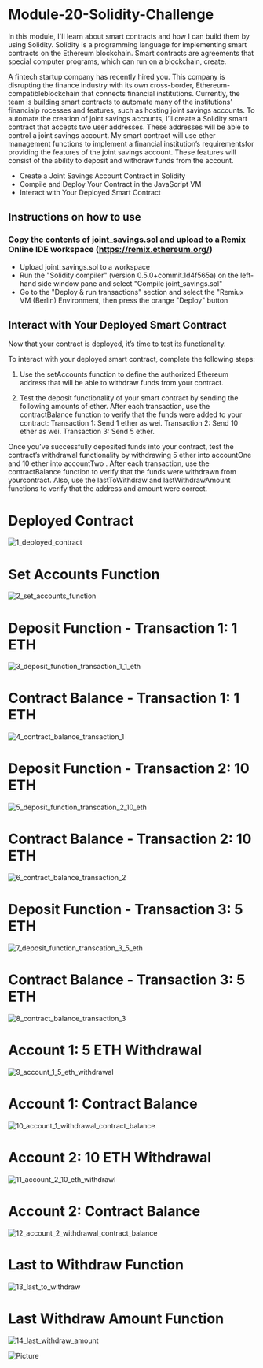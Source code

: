 # Module-20-Solidity-Challenge

In this module, I'll learn about smart contracts and how I can build them by using Solidity. Solidity is a programming language for implementing smart contracts on the Ethereum blockchain. Smart contracts are agreements that special computer programs, which can run on a blockchain, create.

A fintech startup company has recently hired you. This company is disrupting the finance industry with its own cross-border, Ethereum-compatibleblockchain that connects financial institutions. Currently, the team is building smart contracts to automate many of the institutions’ financialp rocesses and features, such as hosting joint savings accounts.
To automate the creation of joint savings accounts, I’ll create a Solidity smart contract that accepts two user addresses. These addresses will be able to control a joint savings account. My smart contract will use ether management functions to implement a financial institution’s requirementsfor providing the features of the joint savings account. These features will consist of the ability to deposit and withdraw funds from the account.

* Create a Joint Savings Account Contract in Solidity
* Compile and Deploy Your Contract in the JavaScript VM
* Interact with Your Deployed Smart Contract

## Instructions on how to use 

### Copy the contents of joint_savings.sol and upload to a Remix Online IDE workspace (https://remix.ethereum.org/)
* Upload joint_savings.sol to a workspace 
* Run the "Solidity compiler" (version 0.5.0+commit.1d4f565a) on the left-hand side window pane and select "Compile joint_savings.sol"
* Go to the "Deploy & run transactions"  section and select the "Remiux VM (Berlin) Environment, then press the orange "Deploy" button

## Interact with Your Deployed Smart Contract

Now that your contract is deployed, it’s time to test its functionality. 

To interact with your deployed smart contract, complete the following steps:
1. Use the setAccounts function to define the authorized Ethereum address that will be able to withdraw funds from your contract.

2. Test the deposit functionality of your smart contract by sending the following amounts of ether. After each transaction, use the contractBalance
function to verify that the funds were added to your contract:
Transaction 1: Send 1 ether as wei.
Transaction 2: Send 10 ether as wei.
Transaction 3: Send 5 ether.

Once you’ve successfully deposited funds into your contract, test the contract’s withdrawal functionality by withdrawing 5 ether into
accountOne and 10 ether into accountTwo
. After each transaction, use the contractBalance function to verify that the funds were withdrawn from yourcontract. Also, use the lastToWithdraw and lastWithdrawAmount functions to verify that the address and amount were correct.

# Deployed Contract
![1_deployed_contract](https://github.com/Chrisdeleon91/Module-20-Solidity-Challenge/assets/22796940/8cc49f05-348c-41c9-bf77-2da26c066c25)
# Set Accounts Function
![2_set_accounts_function](https://github.com/Chrisdeleon91/Module-20-Solidity-Challenge/assets/22796940/808c8cd3-62ab-4d6c-98a4-da234a81ff81)
# Deposit Function - Transaction 1: 1 ETH
![3_deposit_function_transaction_1_1_eth](https://github.com/Chrisdeleon91/Module-20-Solidity-Challenge/assets/22796940/d26efa0f-9ed1-4497-9cda-a4dbbcfdaab4)
# Contract Balance - Transaction 1: 1 ETH
![4_contract_balance_transaction_1](https://github.com/Chrisdeleon91/Module-20-Solidity-Challenge/assets/22796940/e4549713-b3c0-4023-9db3-440b673a1096)
# Deposit Function - Transaction 2: 10 ETH
![5_deposit_function_transcation_2_10_eth](https://github.com/Chrisdeleon91/Module-20-Solidity-Challenge/assets/22796940/83f9b25e-f2f4-4f70-a08a-bcd8577165b7)
# Contract Balance - Transaction 2: 10 ETH
![6_contract_balance_transaction_2](https://github.com/Chrisdeleon91/Module-20-Solidity-Challenge/assets/22796940/5dee464d-eb71-42b9-b33a-3db39e9b065d)
# Deposit Function - Transaction 3: 5 ETH
![7_deposit_function_transcation_3_5_eth](https://github.com/Chrisdeleon91/Module-20-Solidity-Challenge/assets/22796940/7e8a164f-b218-4490-9392-4cb59635300d)
# Contract Balance - Transaction 3: 5 ETH
![8_contract_balance_transaction_3](https://github.com/Chrisdeleon91/Module-20-Solidity-Challenge/assets/22796940/b3f437c2-ee89-46b7-a825-2b6697ab981f)
# Account 1: 5 ETH Withdrawal
![9_account_1_5_eth_withdrawal](https://github.com/Chrisdeleon91/Module-20-Solidity-Challenge/assets/22796940/1034e1fc-8018-47a9-a991-f4dba3f31c9c)
# Account 1: Contract Balance
![10_account_1_withdrawal_contract_balance](https://github.com/Chrisdeleon91/Module-20-Solidity-Challenge/assets/22796940/f2101a61-1aea-4c7a-a851-e3c2f51e8cb8)
# Account 2: 10 ETH Withdrawal
![11_account_2_10_eth_withdrawl](https://github.com/Chrisdeleon91/Module-20-Solidity-Challenge/assets/22796940/053742f3-d9ec-4fd9-baec-f52b22ac10d9)
# Account 2: Contract Balance
![12_account_2_withdrawal_contract_balance](https://github.com/Chrisdeleon91/Module-20-Solidity-Challenge/assets/22796940/b8e09a1f-0260-47cd-8acd-5b6cfba89911)
# Last to Withdraw Function
![13_last_to_withdraw](https://github.com/Chrisdeleon91/Module-20-Solidity-Challenge/assets/22796940/c62bae0e-a766-4ceb-a23b-4f3c60c94426)
# Last Withdraw Amount Function
![14_last_withdraw_amount](https://github.com/Chrisdeleon91/Module-20-Solidity-Challenge/assets/22796940/a7a075ef-7817-4d81-9b59-08eb61835df8)


 
![Picture](https://www.columbia.edu/content/themes/custom/columbia/assets/img/cu-header.svg)


